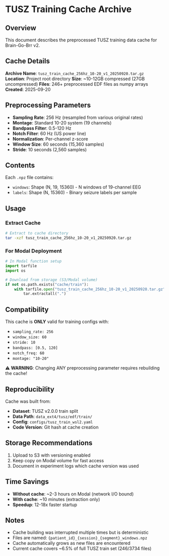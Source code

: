 # TUSZ Training Cache Archive

## Overview
This document describes the preprocessed TUSZ training data cache for Brain-Go-Brr v2.

## Cache Details

**Archive Name**: `tusz_train_cache_256hz_10-20_v1_20250920.tar.gz`
**Location**: Project root directory
**Size**: ~10-12GB compressed (27GB uncompressed)
**Files**: 246+ preprocessed EDF files as numpy arrays
**Created**: 2025-09-20

## Preprocessing Parameters
- **Sampling Rate**: 256 Hz (resampled from various original rates)
- **Montage**: Standard 10-20 system (19 channels)
- **Bandpass Filter**: 0.5-120 Hz
- **Notch Filter**: 60 Hz (US power line)
- **Normalization**: Per-channel z-score
- **Window Size**: 60 seconds (15,360 samples)
- **Stride**: 10 seconds (2,560 samples)

## Contents
Each `.npz` file contains:
- `windows`: Shape (N, 19, 15360) - N windows of 19-channel EEG
- `labels`: Shape (N, 15360) - Binary seizure labels per sample

## Usage

### Extract Cache
```bash
# Extract to cache directory
tar -xzf tusz_train_cache_256hz_10-20_v1_20250920.tar.gz
```

### For Modal Deployment
```python
# In Modal function setup
import tarfile
import os

# Download from storage (S3/Modal volume)
if not os.path.exists("cache/train"):
    with tarfile.open("tusz_train_cache_256hz_10-20_v1_20250920.tar.gz", "r:gz") as tar:
        tar.extractall(".")
```

## Compatibility
This cache is **ONLY** valid for training configs with:
- `sampling_rate: 256`
- `window_size: 60`
- `stride: 10`
- `bandpass: [0.5, 120]`
- `notch_freq: 60`
- `montage: "10-20"`

⚠️ **WARNING**: Changing ANY preprocessing parameter requires rebuilding the cache!

## Reproducibility
Cache was built from:
- **Dataset**: TUSZ v2.0.0 train split
- **Data Path**: `data_ext4/tusz/edf/train/`
- **Config**: `configs/tusz_train_wsl2.yaml`
- **Code Version**: Git hash at cache creation

## Storage Recommendations
1. Upload to S3 with versioning enabled
2. Keep copy on Modal volume for fast access
3. Document in experiment logs which cache version was used

## Time Savings
- **Without cache**: ~2-3 hours on Modal (network I/O bound)
- **With cache**: ~10 minutes (extraction only)
- **Speedup**: 12-18x faster startup

## Notes
- Cache building was interrupted multiple times but is deterministic
- Files are named: `{patient_id}_{session}_{segment}_windows.npz`
- Cache automatically grows as new files are encountered
- Current cache covers ~6.5% of full TUSZ train set (246/3734 files)